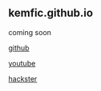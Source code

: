 kemfic.github.io
---
coming soon

[github](https://github.com/kemfic)

[youtube](https://youtube.com/kemalficici)

[hackster](https://hackster.io/kemfic)
